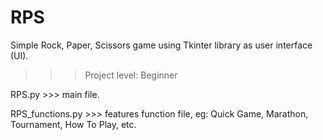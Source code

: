 # RPS
Simple Rock, Paper, Scissors game using Tkinter library as user interface (UI).
>>>Project level: Beginner

RPS.py >>> main file.

RPS_functions.py >>> features function file, eg: Quick Game, Marathon, Tournament, How To Play, etc.
